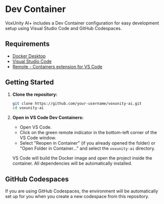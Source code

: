 # Dev Container

VoxUnity AI+ includes a Dev Container configuration for easy development setup using Visual Studio Code and GitHub Codespaces.

## Requirements

- [Docker Desktop](https://www.docker.com/products/docker-desktop)
- [Visual Studio Code](https://code.visualstudio.com/)
- [Remote - Containers extension for VS Code](https://marketplace.visualstudio.com/items?itemName=ms-vscode-remote.remote-containers)

## Getting Started

1.  **Clone the repository:**
    ```bash
    git clone https://github.com/your-username/voxunity-ai.git
    cd voxunity-ai
    ```

2.  **Open in VS Code Dev Containers:**
    - Open VS Code.
    - Click on the green remote indicator in the bottom-left corner of the VS Code window.
    - Select "Reopen in Container" (if you already opened the folder) or "Open Folder in Container..." and select the `voxunity-ai` directory.

    VS Code will build the Docker image and open the project inside the container. All dependencies will be automatically installed.

## GitHub Codespaces

If you are using GitHub Codespaces, the environment will be automatically set up for you when you create a new codespace from this repository.

